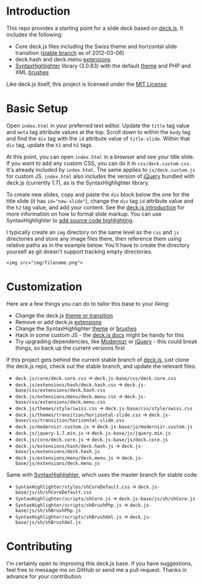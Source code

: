# Introduction

This repo provides a starting point for a slide deck based on [deck.js](http://imakewebthings.com/deck.js/ "deck.js"). It includes the following: 

* Core deck.js files including the Swiss theme and horizontal slide transition ([stable branch](https://github.com/imakewebthings/deck.js/tree/stable "imakewebthings/deck.js at stable") as of 2012-03-06)
* deck.hash and deck.menu [extensions](http://imakewebthings.com/deck.js/introduction/#extensions-menu "deck.js extensions")
* [SyntaxHighlighter](http://alexgorbatchev.com/SyntaxHighlighter/ "SyntaxHighlighter") library (3.0.83) with the default [theme](http://alexgorbatchev.com/SyntaxHighlighter/manual/themes/ "SyntaxHighlighter - Themes") and PHP and XML [brushes](http://alexgorbatchev.com/SyntaxHighlighter/manual/brushes/ "SyntaxHighlighter - Brushes")

Like deck.js itself, this project is licensed under the [MIT License](http://www.opensource.org/licenses/mit-license.php "Open Source Initiative OSI - The MIT License").

# Basic Setup

Open `index.html` in your preferred text editor. Update the `title` tag value and `meta` tag attribute values at the top. Scroll down to within the `body` tag and find the `div` tag with the `id` attribute value of `title-slide`. Within that `div` tag, update the `h1` and `h2` tags.

At this point, you can open `index.html` in a browser and see your title slide. If you want to add any custom CSS, you can do it in `css/deck.custom.css`. It's already included by `index.html`. The same applies to `js/deck.custom.js` for custom JS. `index.html` also includes the version of [jQuery](http://jquery.com "jQuery") bundled with deck.js (currently 1.7), as is the SyntaxHighlighter library.

To create new slides, copy and paste the `div` block below the one for the title slide (it has `id="new-slide"`), change the `div` tag `id` attribute value and the `h2` tag value, and add your content. See the [deck.js introduction](http://imakewebthings.com/deck.js/introduction/ "Getting Started with deck.js") for more information on how to format slide markup. You can use SyntaxHighlighter to [add source code highlighting](http://alexgorbatchev.com/SyntaxHighlighter/manual/installation.html#pre__method "SyntaxHighlighter - Installation"). 

I typically create an `img` directory on the same level as the `css` and `js` directories and store any image files there, then reference them using relative paths as in the example below. You'll have to create the directory yourself as git doesn't support tracking empty directories. 

    <img src="img/filename.png">

# Customization

Here are a few things you can do to tailor this base to your liking:

* Change the deck.js [theme or transition](https://github.com/imakewebthings/deck.js/tree/stable/themes "makewebthings/deck.js at stable")
* Remove or add deck.js [extensions](http://imakewebthings.com/deck.js/introduction/#extensions-menu "deck.js extensions")
* Change the SyntaxHighlighter [theme](http://alexgorbatchev.com/SyntaxHighlighter/manual/themes/ "SyntaxHighlighter - Themes") or [brushes](http://alexgorbatchev.com/SyntaxHighlighter/manual/brushes/ "SyntaxHighlighter - Brushes")
* Hack in some custom JS - the [deck.js docs](http://imakewebthings.com/deck.js/docs/ "Docs - deck.js") might be handy for this
* Try upgrading dependencies, like [Modernizr](http://www.modernizr.com/ "Modernizr") or [jQuery](http://jquery.com "jQuery") - this could break things, so back up the current versions first

If this project gets behind the current stable branch of [deck.js](https://github.com/imakewebthings/deck.js "imakewebthings/deck.js"), just clone the deck.js repo, check out the stable branch, and update the relevant files:

* `deck.js/core/deck.core.css` -> `deck.js-base/css/deck.core.css`
* `deck.js/extensions/hash/deck.hash.css` -> `deck.js-base/css/extensions/deck.hash.css`
* `deck.js/extensions/menu/deck.menu.css` -> `deck.js-base/css/extensions/deck.menu.css`
* `deck.js/themes/style/swiss.css` -> `deck.js-base/css/style/swiss.css`
* `deck.js/themes/transition/horizontal-slide.css` -> `deck.js-base/css/transition/horizontal-slide.css`
* `deck.js/modernizr.custom.js` -> `deck.js-base/js/modernizr.custom.js`
* `deck.js/jquery-1.7.min.js` -> `deck.js-base/js/jquery.min.js`
* `deck.js/core/deck.core.js` -> `deck.js-base/js/deck.core.js`
* `deck.js/extensions/hash/deck.hash.js` -> `deck.js-base/js/extensions/deck.hash.js`
* `deck.js/extensions/menu/deck.menu.js` -> `deck.js-base/js/extensions/deck.menu.js`

Same with [SyntaxHighlighter](https://github.com/alexgorbatchev/SyntaxHighlighter "alexgorbatchev/SyntaxHighlighter"), which uses the master branch for stable code:

* `SyntaxHighlighter/styles/shCoreDefault.css` -> `deck.js-base/js/sh/shCoreDefault.css`
* `SyntaxHighlighter/scripts/shCore.js` -> `deck.js-base/js/sh/shCore.js`
* `SyntaxHighlighter/scripts/shBrushPhp.js` -> `deck.js-base/js/sh/shBrushPhp.js`
* `SyntaxHighlighter/scripts/shBrushXml.js` -> `deck.js-base/js/sh/shBrushXml.js`

# Contributing

I'm certainly open to improving this deck.js base. If you have suggestions, feel free to message me on GitHub or send me a pull request. Thanks in advance for your contribution. 
